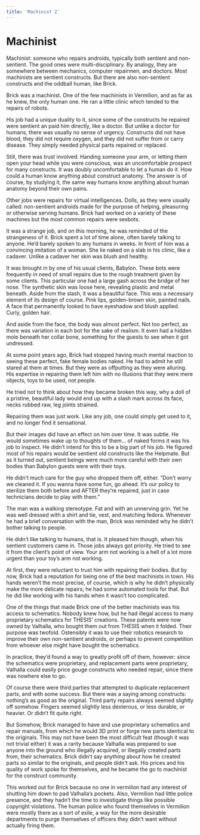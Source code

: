 ```yaml
---
title: 'Machinist 2'
---
```


# Machinist
Machinist: someone who repairs androids, typically both sentient and non-sentient. The good ones were multi-disciplinary. By analogy, they are somewhere between mechanics, computer repairmen, and doctors. Most machinists are sentient constructs. But there are also non-sentient constructs and the oddball human, like Brick.

Brick was a machinist. One of the few machinists in Vermilion, and as far as he knew, the only human one. He ran a little clinic which tended to the repairs of robots. 

His job had a unique duality to it, since some of the constructs he repaired were sentient an paid him directly, like a doctor. But unlike a doctor for humans, there was usually no sense of urgency. Constructs did not have blood, they did not require oxygen, and they did not suffer from or carry disease.  They simply needed physical parts repaired or replaced. 

Still, there was trust involved. Handing someone your arm, or letting them open your head while you were conscious, was an uncomfortable prospect for many constructs. It was doubly uncomfortable to let a human do it. How could a human know anything about construct anatomy. The answer is of course, by studying it, the same way humans know anything about human anatomy beyond their own pains.

Other jobs were repairs for virtual intelligences. Dolls, as they were usually called: non-sentient androids made for the purpose of helping, pleasuring or otherwise serving humans. Brick had worked on a variety of these machines but the most common repairs were sexbots. 

It was a strange job, and on this morning, he was reminded of the strangeness of it. Brick spent a lot of time alone, often barely talking to anyone. He’d barely spoken to any humans in weeks. In front of him was a convincing imitation of a woman. She lie naked on a slab in his clinic, like a cadaver. Unlike a cadaver her skin was blush and healthy. 

It was brought in by one of his usual clients, Babylon. These bots were frequently in need of small repairs due to the rough treatment given by some clients. This particular one had a large gash across the bridge of her nose. The synthetic skin was loose here, revealing plastic and metal beneath. Aside from the slash, it was a beautiful face. This was a necessary element of its design of course. Pink lips, golden-brown skin, painted nails. A face that permanently looked to have eyeshadow and blush applied. Curly, golden hair.

And aside from the face, the body was almost perfect. Not too perfect, as there was variation in each bot for the sake of realism. It even had a hidden mole beneath her collar bone, something for the guests to see when it got undressed.

At some point years ago, Brick had stopped having much mental reaction to seeing these perfect, fake female bodies naked. He had to admit he still stared at them at times. But they were as offputting as they were alluring. His expertise in repairing them left him with no illusions that they were mere objects, toys to be used, not people. 

He tried not to think about how they became broken this way, why a doll of a pristine, beautiful lady would end up with a slash mark across its face, necks rubbed raw, leg joints strained. 

Repairing them was just work. Like any job, one could simply get used to it, and no longer find it sensational.

But their images did have an effect on him over time. It was subtle. He would sometimes wake up to thoughts of them… of naked forms it was his job to inspect. He didn’t intend for this to be a big part of his job. He figured most of his repairs would be sentient old constructs like the Helpmate. But as it turned out, sentient beings were much more careful with their own bodies than Babylon guests were with their toys.

He didn’t much care for the guy who dropped them off, either. “Don’t worry we cleaned it. If you wanna have some fun, go ahead. It’s our policy to sterilize them both before and AFTER they’re repaired, just in case technicians decide to play with them.”

The man was a walking stereotype. Fat and with an unnerving grin. Yet he was well dressed with a shirt and tie, vest, and matching fedora. Whenever he had a brief conversation with the man, Brick was reminded why he didn’t bother talking to people.

He didn’t like talking to humans, that is. It pleased him though, when his sentient customers came in. Those jobs always got priority. He tried to see it from the client’s point of view. Your arm not working is a hell of a lot more urgent than your toy’s arm not working.

At first, they were reluctant to trust him with repairing their bodies. But by now, Brick had a reputation for being one of the best machinists in town.  His hands weren’t the most precise, of course, which is why he didn’t physically make the more delicate repairs; he had some automated tools for that. But he did like working with his hands when it wasn’t too complicated. 

One of the things that made Brick one of the better machinists was his access to schematics. Nobody knew how, but he had illegal access to many proprietary schematics for THESIS’ creations. These patents were now owned by Valhalla, who bought them out from THESIS when it folded. Their purpose was twofold. Ostensibly it was to use their robotics research to improve their own non-sentient androids, or perhaps to prevent competition from whoever else might have bought the schematics. 

In practice, they’d found a way to greatly profit off of them, however: since the schematics were proprietary, and replacement parts were proprietary, Valhalla could easily price gouge constructs who needed repair, since there was nowhere else to go.

Of course there were third parties that attempted to duplicate replacement parts, and with some success. But there was a saying among constructs: nothing’s as good as the original. Third party repairs always seemed slightly off somehow. Fingers seemed slightly less dexterous, or less durable, or heavier. Or didn’t fit quite right.

But Somehow, Brick managed to have and use proprietary schematics and repair manuals, from which he would 3D print or forge new parts identical to the originals. This may not have been the most difficult feat (though it was not trivial either) it was a rarity because Valhalla was prepared to sue anyone into the ground who illegally acquired, or illegally created parts from, their schematics. Brick didn’t say anything about how he created parts so similar to the originals, and people didn’t ask. His prices and his quality of work spoke for themselves, and he became the go to machinist for the construct community.

This worked out for Brick because no one in vermilion had any interest of shutting him down to pad Valhalla’s pockets. Also, Vermilion had little police presence, and they hadn’t the time to investigate things like possible copyright violations. The human police who found themselves in Vermilion were mostly there as a sort of exile, a way for the more desirable departments to purge themselves of officers they didn’t want without actually firing them.